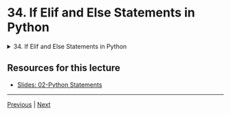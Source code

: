 # 34. If Elif and Else Statements in Python

<details>
  <summary> 34. If Elif and Else Statements in Python </summary>

-   [Notebook: 02-if, elif, and else Statements.ipynb](https://github.com/Pierian-Data/Complete-Python-3-Bootcamp/blob/master/02-Python%20Statements/02-if%2C%20elif%2C%20and%20else%20Statements.ipynb)

-   [Codebase: 02-if-elif-and-else-statements.py](../../../codebase/python-camp/02-Python-Statements/02-if-elif-and-else-statements.py)

</details> 


## Resources for this lecture


-   [Slides: 02-Python Statements](https://docs.google.com/presentation/d/17NZS1Ihs_AVzWNFrFkBW5cE0mdOJHJb-b0blyjTe25M/edit#slide=id.p)


---

[Previous](./33_Chaining-Comparison-Operators-in-Python-with-Logical-Operators.md) | [Next](./35_For-Loops-in-Python.md)